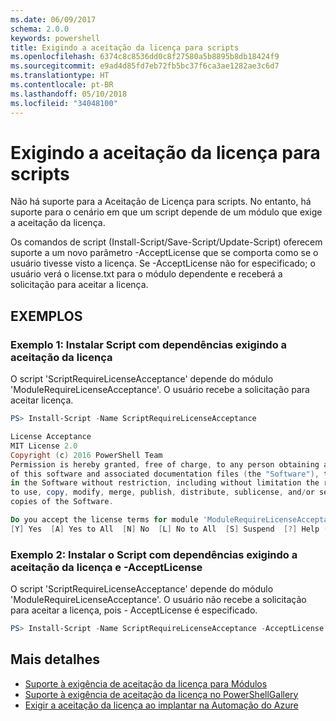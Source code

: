 ```yaml
---
ms.date: 06/09/2017
schema: 2.0.0
keywords: powershell
title: Exigindo a aceitação da licença para scripts
ms.openlocfilehash: 6374c8c8536dd0c8f27580a5b8895b8db18424f9
ms.sourcegitcommit: e9ad4d85fd7eb72fb5bc37f6ca3ae1282ae3c6d7
ms.translationtype: HT
ms.contentlocale: pt-BR
ms.lasthandoff: 05/10/2018
ms.locfileid: "34048100"
---
```

# <a name="requiring-license-acceptance-for-scripts"></a>Exigindo a aceitação da licença para scripts

Não há suporte para a Aceitação de Licença para scripts. No entanto, há suporte para o cenário em que um script depende de um módulo que exige a aceitação da licença.

Os comandos de script (Install-Script/Save-Script/Update-Script) oferecem suporte a um novo parâmetro -AcceptLicense que se comporta como se o usuário tivesse visto a licença. Se -AcceptLicense não for especificado; o usuário verá o license.txt para o módulo dependente e receberá a solicitação para aceitar a licença.

## <a name="examples"></a>EXEMPLOS

### <a name="example-1-install-script-with-dependencies-requiring-license-acceptance"></a>Exemplo 1: Instalar Script com dependências exigindo a aceitação da licença

O script 'ScriptRequireLicenseAcceptance' depende do módulo 'ModuleRequireLicenseAcceptance'. O usuário recebe a solicitação para aceitar licença.

```PowerShell
PS> Install-Script -Name ScriptRequireLicenseAcceptance

License Acceptance
MIT License 2.0
Copyright (c) 2016 PowerShell Team
Permission is hereby granted, free of charge, to any person obtaining a copy
of this software and associated documentation files (the "Software"), to deal
in the Software without restriction, including without limitation the rights
to use, copy, modify, merge, publish, distribute, sublicense, and/or sell
copies of the Software.

Do you accept the license terms for module 'ModuleRequireLicenseAcceptance'.
[Y] Yes  [A] Yes to All  [N] No  [L] No to All  [S] Suspend  [?] Help (default is "N"):
```

### <a name="example-2-install-script-with-dependencies-requiring-license-acceptance-and--acceptlicense"></a>Exemplo 2: Instalar o Script com dependências exigindo a aceitação da licença e -AcceptLicense

O script 'ScriptRequireLicenseAcceptance' depende do módulo 'ModuleRequireLicenseAcceptance'. O usuário não recebe a solicitação para aceitar a licença, pois - AcceptLicense é especificado.

```PowerShell
PS> Install-Script -Name ScriptRequireLicenseAcceptance -AcceptLicense
```

## <a name="more-details"></a>Mais detalhes

- [Suporte à exigência de aceitação da licença para Módulos](module-license-acceptance.md)
- [Suporte à exigência de aceitação da licença no PowerShellGallery](../how-to/working-with-items/items-that-require-license-acceptance.md)
- [Exigir a aceitação da licença ao implantar na Automação do Azure](../how-to/working-with-items/deploy-to-azure-automation.md)